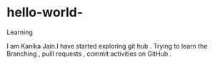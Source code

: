 # hello-world-
Learning

I am Kanika Jain.I have started exploring git hub . Trying to learn the Branching , pulll requests , commit activities on GitHub .
